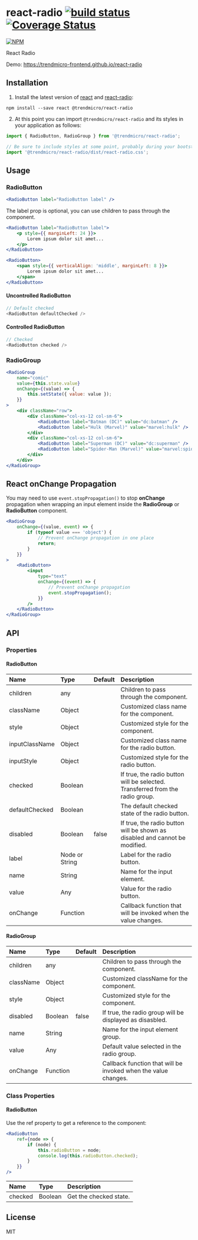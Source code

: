# react-radio [![build status](https://travis-ci.org/trendmicro-frontend/react-radio.svg?branch=master)](https://travis-ci.org/trendmicro-frontend/react-radio) [![Coverage Status](https://coveralls.io/repos/github/trendmicro-frontend/react-radio/badge.svg?branch=master)](https://coveralls.io/github/trendmicro-frontend/react-radio?branch=master)

[![NPM](https://nodei.co/npm/@trendmicro/react-radio.png?downloads=true&stars=true)](https://nodei.co/npm/@trendmicro/react-radio/)

React Radio

Demo: https://trendmicro-frontend.github.io/react-radio

## Installation

1. Install the latest version of [react](https://github.com/facebook/react) and [react-radio](https://github.com/trendmicro-frontend/react-radio):

  ```
  npm install --save react @trendmicro/react-radio
  ```

2. At this point you can import `@trendmicro/react-radio` and its styles in your application as follows:

  ```js
  import { RadioButton, RadioGroup } from '@trendmicro/react-radio';

  // Be sure to include styles at some point, probably during your bootstraping
  import '@trendmicro/react-radio/dist/react-radio.css';
  ```

## Usage

### RadioButton

```jsx
<RadioButton label="RadioButton label" />
```

The label prop is optional, you can use children to pass through the component.

```jsx
<RadioButton label="RadioButton label">
    <p style={{ marginLeft: 24 }}>
        Lorem ipsum dolor sit amet...
    </p>
</RadioButton>

<RadioButton>
    <span style={{ verticalAlign: 'middle', marginLeft: 8 }}>
        Lorem ipsum dolor sit amet...
    </span>
</RadioButton>
```

#### Uncontrolled RadioButton

```js
// Default checked
<RadioButton defaultChecked />
```

#### Controlled RadioButton

```js
// Checked
<RadioButton checked />
```

### RadioGroup

```jsx
<RadioGroup
    name="comic"
    value={this.state.value}
    onChange={(value) => {
        this.setState({ value: value });
    }}
>
    <div className="row">
        <div className="col-xs-12 col-sm-6">
            <RadioButton label="Batman (DC)" value="dc:batman" />
            <RadioButton label="Hulk (Marvel)" value="marvel:hulk" />
        </div>
        <div className="col-xs-12 col-sm-6">
            <RadioButton label="Superman (DC)" value="dc:superman" />
            <RadioButton label="Spider-Man (Marvel)" value="marvel:spiderman" disabled />
        </div>
    </div>
</RadioGroup>
```

## React onChange Propagation

You may need to use `event.stopPropagation()` to stop **onChange** propagation when wrapping an input element inside the **RadioGroup** or **RadioButton** component.

```jsx
<RadioGroup
    onChange={(value, event) => {
        if (typeof value === 'object') {
            // Prevent onChange propagation in one place
            return;
        }
    }}
>
    <RadioButton>
        <input
            type="text"
            onChange={(event) => {
                // Prevent onChange propagation
                event.stopPropagation();
            }}
        />
    </RadioButton>
</RadioGroup>
```

## API

### Properties

#### RadioButton

Name | Type | Default | Description
:--- | :--- | :------ | :----------
children | any | | Children to pass through the component.
className | Object | | Customized class name for the component.
style | Object | | Customized style for the component.
inputClassName | Object | | Customized class name for the radio button.
inputStyle | Object | | Customized style for the radio button.
checked | Boolean | | If true, the radio button will be selected. Transferred from the radio group.
defaultChecked | Boolean | | The default checked state of the radio button.
disabled | Boolean | false | If true, the radio button will be shown as disabled and cannot be modified.
label | Node or String | | Label for the radio button.
name | String | | Name for the input element.
value | Any | | Value for the radio button.
onChange | Function | | Callback function that will be invoked when the value changes.

#### RadioGroup

Name | Type | Default | Description
:--- | :--- | :------ | :----------
children | any | | Children to pass through the component.
className | Object | | Customized className for the component.
style | Object | | Customized style for the component.
disabled | Boolean | false | If true, the radio group will be displayed as disasbled.
name | String | | Name for the input element group.
value | Any | | Default value selected in the radio group.
onChange | Function | | Callback function that will be invoked when the value changes.

### Class Properties

#### RadioButton

Use the ref property to get a reference to the component:

```jsx
<RadioButton
    ref={node => {
        if (node) {
            this.radioButton = node;
            console.log(this.radioButton.checked);
        }
    }}
/>
```

Name | Type | Description
:--- | :--- | :----------
checked | Boolean | Get the checked state.

## License

MIT
